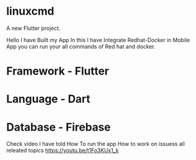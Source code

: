 # linuxcmd

A new Flutter project.

Hello 
I have Built my App In this I have Integrate Redhat-Docker in Mobile App you can run your all commands of Red hat and docker.

# Framework - Flutter
# Language - Dart

# Database - Firebase

Check video I have told 
How To run the app
How to work on issuess 
all releated topics
https://youtu.be/t1Fo3KUx1_k
